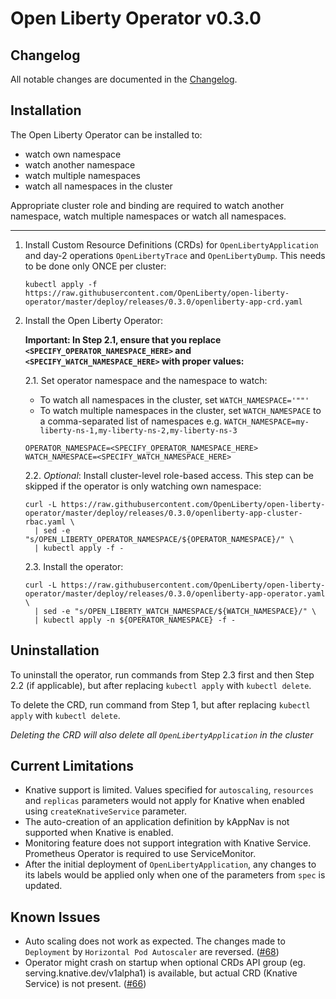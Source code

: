 # Open Liberty Operator v0.3.0

## Changelog

All notable changes are documented in the [Changelog](/CHANGELOG.md#0.3.0).

## Installation

The Open Liberty Operator can be installed to:

- watch own namespace
- watch another namespace
- watch multiple namespaces
- watch all namespaces in the cluster

Appropriate cluster role and binding are required to watch another namespace, watch multiple namespaces or watch all namespaces.

---

1. Install Custom Resource Definitions (CRDs) for `OpenLibertyApplication` and day-2 operations `OpenLibertyTrace` and `OpenLibertyDump`. This needs to be done only ONCE per cluster:

    ```console
    kubectl apply -f https://raw.githubusercontent.com/OpenLiberty/open-liberty-operator/master/deploy/releases/0.3.0/openliberty-app-crd.yaml
    ```

2. Install the Open Liberty Operator:

    **Important: In Step 2.1, ensure that you replace  `<SPECIFY_OPERATOR_NAMESPACE_HERE>` and `<SPECIFY_WATCH_NAMESPACE_HERE>` with proper values:**

    2.1. Set operator namespace and the namespace to watch:

    - To watch all namespaces in the cluster, set `WATCH_NAMESPACE='""'`
    - To watch multiple namespaces in the cluster, set `WATCH_NAMESPACE` to a comma-separated list of namespaces e.g. `WATCH_NAMESPACE=my-liberty-ns-1,my-liberty-ns-2,my-liberty-ns-3`

    ```console
    OPERATOR_NAMESPACE=<SPECIFY_OPERATOR_NAMESPACE_HERE>
    WATCH_NAMESPACE=<SPECIFY_WATCH_NAMESPACE_HERE>
    ```

    2.2. _Optional_: Install cluster-level role-based access. This step can be skipped if the operator is only watching own namespace:
  
    ```console
    curl -L https://raw.githubusercontent.com/OpenLiberty/open-liberty-operator/master/deploy/releases/0.3.0/openliberty-app-cluster-rbac.yaml \
      | sed -e "s/OPEN_LIBERTY_OPERATOR_NAMESPACE/${OPERATOR_NAMESPACE}/" \
      | kubectl apply -f -
    ```

    2.3. Install the operator:

    ```console
    curl -L https://raw.githubusercontent.com/OpenLiberty/open-liberty-operator/master/deploy/releases/0.3.0/openliberty-app-operator.yaml \
      | sed -e "s/OPEN_LIBERTY_WATCH_NAMESPACE/${WATCH_NAMESPACE}/" \
      | kubectl apply -n ${OPERATOR_NAMESPACE} -f -
    ```

## Uninstallation

To uninstall the operator, run commands from Step 2.3 first and then Step 2.2 (if applicable), but after replacing `kubectl apply` with `kubectl delete`.

To delete the CRD, run command from Step 1, but after replacing `kubectl apply` with `kubectl delete`.

_Deleting the CRD will also delete all `OpenLibertyApplication` in the cluster_

## Current Limitations

- Knative support is limited. Values specified for `autoscaling`, `resources` and `replicas` parameters would not apply for Knative when enabled using `createKnativeService` parameter.
- The auto-creation of an application definition by kAppNav is not supported when Knative is enabled.
- Monitoring feature does not support integration with Knative Service. Prometheus Operator is required to use ServiceMonitor.
- After the initial deployment of `OpenLibertyApplication`, any changes to its labels would be applied only when one of the parameters from `spec` is updated.

## Known Issues

- Auto scaling does not work as expected. The changes made to `Deployment` by `Horizontal Pod Autoscaler` are reversed. ([#68](https://github.com/application-stacks/runtime-component-operator/issues/68))
- Operator might crash on startup when optional CRDs API group (eg. serving.knative.dev/v1alpha1) is available, but actual CRD (Knative Service) is not present. ([#66](https://github.com/application-stacks/runtime-component-operator/issues/66))